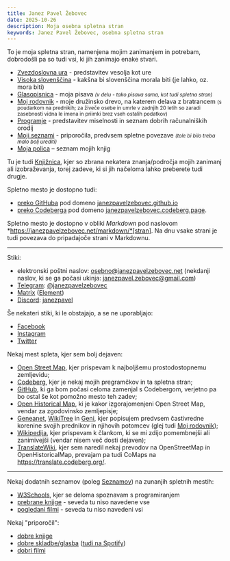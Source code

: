 ```yaml
---
title: Janez Pavel Žebovec
date: 2025-10-26
description: Moja osebna spletna stran
keywords: Janez Pavel Žebovec, osebna spletna stran
---
```


To je moja spletna stran, namenjena mojim zanimanjem in potrebam, dobrodošli pa so tudi vsi, ki jih zanimajo enake stvari.

- [Zvezdoslovna ura](/zvezdoslovna_ura/) - predstavitev vesolja kot ure
- [Visoka slovenščina](/visoka_slovenscina) - kakšna bi slovenščina morala biti (je lahko, oz. mora biti)
- [Glasopisnica](/Glasopisnica/) - moja pisava <small>*(v delu - tako pisava sama, kot tudi spletna stran)*</small>
- [Moj rodovnik](/moj_rodovnik) - moje družinsko drevo, na katerem delava z bratrancem <small>(s poudarkom na prednikih; za živeče osebe in umrle v zadnjih 20 letih so zaradi zasebnosti vidna le imena in priimki brez vseh ostalih podatkov)</small>
- [Programje](/programje) - predstavitev miselnosti in seznam dobrih računalniških orodij
- [Moji seznami](/seznami) - priporočila, predvsem spletne povezave <small>*(tole bi bilo treba malo bolj urediti)*</small>
- [Moja polica](/moja_polica) – seznam mojih knjig

Tu je tudi [Knjižnica](/knjiznica/), kjer so zbrana nekatera znanja/področja mojih zanimanj ali izobraževanja, torej zadeve, ki si jih načeloma lahko preberete tudi drugje.

Spletno mesto je dostopno tudi:

- [preko GitHuba](https://github.com/janezpavelzebovec/janezpavelzebovec.github.io) pod domeno [janezpavelzebovec.github.io](https://janezpavelzebovec.github.io)
- [preko Codeberga](https://codeberg.org/JanezPavelZebovec/pages) pod domeno [janezpavelzebovec.codeberg.page](https://janezpavelzebovec.codeberg.page/).

Spletno mesto je dostopno v obliki *Markdown* pod naslovom *https://janezpavelzebovec.net/markdown/*[stran].
Na dnu vsake strani je tudi povezava do pripadajoče strani v Markdownu.

---

Stiki:

- elektronski poštni naslov: [osebno@janezpavelzebovec.net](mailto:osebno@janezpavelzebovec.net) (nekdanji naslov, ki se ga počasi ukinja: [janezpavel.zebovec@gmail.com](mailto:janezpavel.zebovec@gmail.com))
- [Telegram](telegram.org): [@janezpavelzebovec](https://t.me/janezpavelzebovec)
- [Matrix](https://matrix.to/#/@janezpavelzebovec:matrix.org) ([Element](https://element.io/))
- [Discord](https://discord.com/): [janezpavel](https://discordapp.com/users/789883011084058666)

Še nekateri stiki, ki le obstajajo, a se ne uporabljajo:

- [Facebook](https://www.facebook.com/janezpavel.zebovec)
- [Instagram](https://www.instagram.com/janezpavelzebovec/)
- [Twitter](https://x.com/JanezPavelZ)

Nekaj mest spleta, kjer sem bolj dejaven:

- [Open Street Map](https://www.openstreetmap.org/user/JanezPavelZebovec), kjer prispevam k najboljšemu prostodostopnemu zemljevidu;
- [Codeberg](https://codeberg.org/), kjer je nekaj mojih pregramčkov in ta spletna stran;
- [GitHub](https://github.com/janezpavelzebovec), ki ga bom počasi celoma zamenjal s Codebergom, verjetno pa bo ostal še kot pomožno mesto teh zadev;
- [Open Historical Map](https://www.openhistoricalmap.org/user/JanezPavelZebovec), ki je kakor izgorajomenjeni Open Street Map, vendar za zgodovinsko zemljepisje;
- [Geneanet](https://gw.geneanet.org/japaze1_w), [WikiTree](https://www.wikitree.com/wiki/%C5%BDebovec-1) in [Geni](https://www.geni.com/people/Janez-Pavel-%C5%BDebovec), kjer popisujem predvsem častivredne korenine svojih prednikov in njihovih potomcev (glej tudi [Moj rodovnik](./mojrodovnik));
- [Wikipedija](https://sl.wikipedia.org/wiki/Uporabnik:H%C3%AErnamae_P%C3%AEn_Iono%C3%ABryn), kjer prispevam k člankom, ki se mi zdijo pomembnejši ali zanimivejši (vendar nisem več dosti dejaven);
- [TranslateWiki](https://translatewiki.net/wiki/User:JanezPavelZebovec), kjer sem naredil nekaj prevodov na OpenStreetMap in OpenHistoricalMap, prevajam pa tudi CoMaps na <https://translate.codeberg.org/>.

---

Nekaj dodatnih seznamov (poleg [Seznamov](/seznami)) na zunanjih spletnih mestih:

- [W3Schools](https://www.w3profile.com/JanezPavelZebovec), kjer se deloma spoznavam s programiranjem
- [prebrane knjige](https://www.goodreads.com/review/list/148184173-janez-pavel-ebovec?shelf=readi) - seveda tu niso navedene vse
- [pogledani filmi](https://www.imdb.com/list/ls521309978/) - seveda tu niso navedeni vsi

Nekaj "priporočil":

- [dobre knjige](https://www.goodreads.com/review/list/148184173-h-rnamae-p-n?shelf=dobre-knjige&visible_control=batchEdit)
- [dobre skladbe/glasba](https://soundcloud.com/janez-pavel-zebovec/sets/good-music) ([tudi na Spotify](https://open.spotify.com/playlist/4ZSRzMCXUwssvjSRL1lRVn?si=bkhqqx9iTU6FecmLCyzkow))
- [dobri filmi](https://www.imdb.com/list/ls527692757/)
